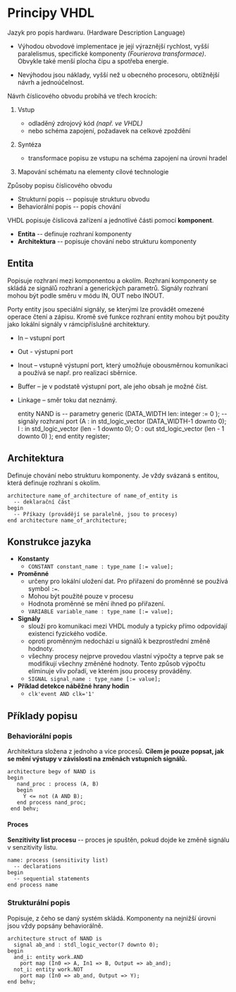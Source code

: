 # Principy VHDL

Jazyk pro popis hardwaru. (Hardware Description Language)

- Výhodou obvodové implementace je její výraznější rychlost, vyšší paralelismus, specifické komponenty *(Fourierova transformace)*. Obvykle také menší plocha čipu a spotřeba energie.

- Nevýhodou jsou náklady, vyšší než u obecného procesoru, obtížnější návrh a jednoúčelnost.

Návrh číslicového obvodu probíhá ve třech krocích:

1) Vstup

    - odladěný zdrojový kód *(např. ve VHDL)*
    - nebo schéma zapojení, požadavek na celkové zpoždění

2) Syntéza

    - transformace popisu ze vstupu na schéma zapojení na úrovni hradel

3) Mapování schématu na elementy cílové technologie

Způsoby popisu číslicového obvodu

- Strukturní popis -- popisuje strukturu obvodu
- Behaviorální popis -- popis chování

VHDL popisuje číslicová zařízení a jednotlivé části pomocí **komponent**.

- **Entita** -- definuje rozhraní komponenty
- **Architektura** -- popisuje chování nebo strukturu komponenty

## Entita

Popisuje rozhraní mezi komponentou a okolím. Rozhraní komponenty se skládá ze  signálů rozhraní a generických parametrů. Signály rozhraní mohou být podle směru v módu IN, OUT nebo INOUT.

Porty entity jsou speciální signály, se kterými lze provádět omezené operace čtení a zápisu. Kromě své funkce rozhraní entity mohou být použity jako lokální signály v rámcipříslušné architektury.

- In – vstupní port
- Out - výstupní port
- Inout – vstupně výstupní port, který umožňuje obousměrnou komunikaci a používá se  např. pro realizaci sběrnice.
- Buffer – je v podstatě výstupní port, ale jeho obsah je možné číst.
- Linkage – směr toku dat neznámý.


    entity NAND is 
       -- parametry
	   generic (DATA_WIDTH len: integer := 0
	   ); 
       -- signály rozhraní
	   port (A : in std_logic_vector (DATA_WIDTH-1 downto 0);
		 I : in std_logic_vector (len - 1 downto 0);
		 O : out std_logic_vector (len - 1 downto 0)
	   );
    end entity register;
    
## Architektura

Definuje chování nebo strukturu komponenty. Je vždy svázaná s entitou, která definuje rozhraní s okolím.

    architecture name_of_architecture of name_of_entity is
      -- deklarační část
    begin
      -- Příkazy (provádějí se paralelně, jsou to procesy)
    end architecture name_of_architecture;

## Konstrukce jazyka

- **Konstanty**
  - `CONSTANT constant_name : type_name [:= value];`
- **Proměnné** 
  - určeny pro lokální uložení dat. Pro přiřazení do proměnné se používá symbol `:=`. 
  - Mohou být použité pouze v procesu
  - Hodnota proměnné se mění ihned po přiřazení.
  - `VARIABLE variable_name : type_name [:= value];`
- **Signály** 
  -  slouží pro komunikaci mezi VHDL moduly a typicky přímo odpovídají existenci fyzického vodiče. 
  - oproti proměnným nedochází u signálů k bezprostřední změně hodnoty. 
  - všechny procesy nejprve provedou vlastní výpočty a teprve pak se modifikují všechny změněné hodnoty. Tento způsob výpočtu eliminuje vliv
pořadí, ve kterém jsou procesy prováděny.
  - `SIGNAL signal_name : type_name [:= value];`
- **Příklad detekce náběžné hrany hodin**
  - `clk'event AND clk='1'`

## Příklady popisu

### Behaviorální popis

Architektura složena z jednoho a více procesů. **Cílem je pouze popsat, jak se mění výstupy v závislosti na změnách vstupních signálů.**

    architecture begv of NAND is
    begin
       nand_proc : process (A, B)
       begin
         Y <= not (A AND B);
       end process nand_proc;
     end behv;

#### Proces

**Senzitivity list procesu** -- proces je spuštěn, pokud dojde ke změně signálu v senzitivity listu.

    name: process (sensitivity list)
      -- declarations
    begin
      -- sequential statements
    end process name

### Strukturální popis

Popisuje, z čeho se daný systém skládá. Komponenty na nejnižší úrovni jsou vždy popsány behaviorálně.

    architecture struct of NAND is
      signal ab_and : stdl_logic_vector(7 downto 0);
    begin
      and_i: entity work.AND
        port map (In0 => A, In1 => B, Output => ab_and);
      not_i: entity work.NOT
        port map (In0 => ab_and, Output => Y);
    end behv;

